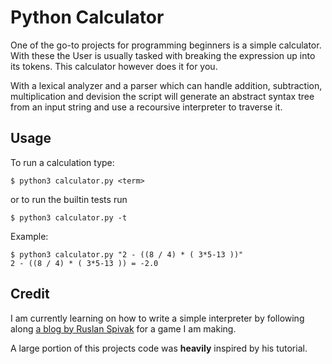 # Python Calculator

One of the go-to projects for programming beginners is a simple calculator.
With these the User is usually tasked with breaking the expression up into its tokens.
This calculator however does it for you.

With a lexical analyzer and a parser which can handle addition, subtraction, multiplication and devision the script will generate an abstract syntax tree from an input string and use a recoursive interpreter to traverse it.

## Usage

To run a calculation type:

```
$ python3 calculator.py <term>
```

or to run the builtin tests run

```
$ python3 calculator.py -t
```

Example:

```
$ python3 calculator.py "2 - ((8 / 4) * ( 3*5-13 ))"
2 - ((8 / 4) * ( 3*5-13 )) = -2.0
```

## Credit

I am currently learning on how to write a simple interpreter by following along [a blog by Ruslan Spivak](https://ruslanspivak.com/lsbasi-part1) for a game I am making.

A large portion of this projects code was **heavily** inspired by his tutorial.
